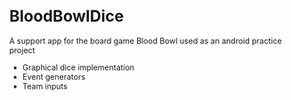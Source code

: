 # BloodBowlDice
A support app for the board game Blood Bowl used as an android practice project <br /> 
- Graphical dice implementation <br />
- Event generators <br />
- Team inputs<br />

